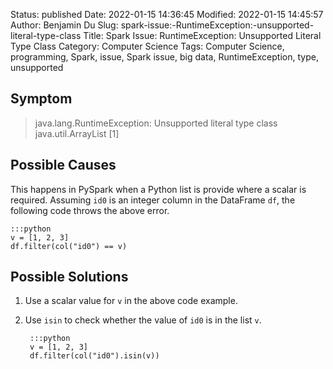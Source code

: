 Status: published
Date: 2022-01-15 14:36:45
Modified: 2022-01-15 14:45:57
Author: Benjamin Du
Slug: spark-issue:-RuntimeException:-unsupported-literal-type-class
Title: Spark Issue: RuntimeException: Unsupported Literal Type Class
Category: Computer Science
Tags: Computer Science, programming, Spark, issue, Spark issue, big data, RuntimeException, type, unsupported



## Symptom 

> java.lang.RuntimeException: Unsupported literal type class java.util.ArrayList [1]

## Possible Causes

This happens in PySpark 
when a Python list is provide where a scalar is required.
Assuming `id0` is an integer column in the DataFrame `df`,
the following code throws the above error.

    :::python
    v = [1, 2, 3]
    df.filter(col("id0") == v)

## Possible Solutions 

1. Use a scalar value for `v` in the above code example. 
2. Use `isin` to check whether the value of `id0` is in the list `v`. 
    
        :::python
        v = [1, 2, 3]
        df.filter(col("id0").isin(v))
